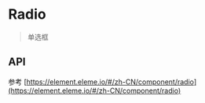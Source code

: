 # Radio

> 单选框

<dumi-previewer demoPath="guide/radio/base" />

## API

参考 [https://element.eleme.io/#/zh-CN/component/radio](https://element.eleme.io/#/zh-CN/component/radio)
